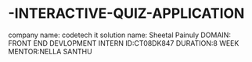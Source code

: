 # -INTERACTIVE-QUIZ-APPLICATION
 company name: codetech it solution
 name: Sheetal Painuly
 DOMAIN: FRONT END DEVLOPMENT
 INTERN ID:CT08DK847
 DURATION:8 WEEK
 MENTOR:NELLA SANTHU
 
